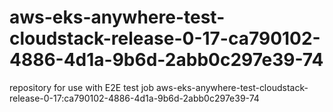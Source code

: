 # aws-eks-anywhere-test-cloudstack-release-0-17-ca790102-4886-4d1a-9b6d-2abb0c297e39-74
repository for use with E2E test job aws-eks-anywhere-test-cloudstack-release-0-17:ca790102-4886-4d1a-9b6d-2abb0c297e39-74
